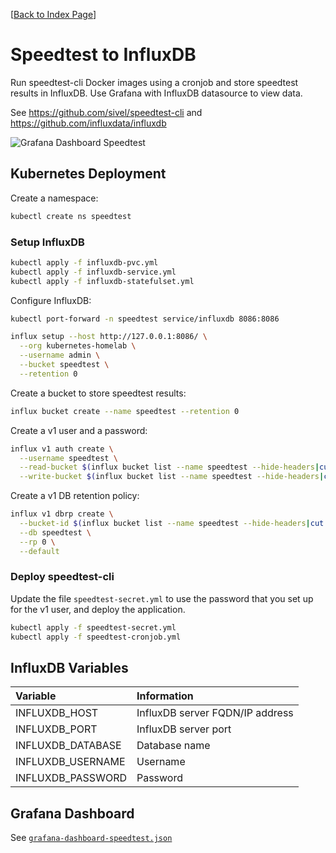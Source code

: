 [[Back to Index Page](../README.md)]

# Speedtest to InfluxDB

Run speedtest-cli Docker images using a cronjob and store speedtest results in InfluxDB. Use Grafana with InfluxDB datasource to view data.

See https://github.com/sivel/speedtest-cli and https://github.com/influxdata/influxdb

![Grafana Dashboard Speedtest](../images/grafana/grafana-dashboard-speedtest.png)

## Kubernetes Deployment

Create a namespace:

```bash
kubectl create ns speedtest
```

### Setup InfluxDB

```bash
kubectl apply -f influxdb-pvc.yml
kubectl apply -f influxdb-service.yml
kubectl apply -f influxdb-statefulset.yml
```

Configure InfluxDB:

```bash
kubectl port-forward -n speedtest service/influxdb 8086:8086

influx setup --host http://127.0.0.1:8086/ \
  --org kubernetes-homelab \
  --username admin \
  --bucket speedtest \
  --retention 0
```

Create a bucket to store speedtest results:

```bash
influx bucket create --name speedtest --retention 0
```

Create a v1 user and a password:

```bash
influx v1 auth create \
  --username speedtest \
  --read-bucket $(influx bucket list --name speedtest --hide-headers|cut -f1) \
  --write-bucket $(influx bucket list --name speedtest --hide-headers|cut -f1)
```

Create a v1 DB retention policy:

```bash
influx v1 dbrp create \
  --bucket-id $(influx bucket list --name speedtest --hide-headers|cut -f1) \
  --db speedtest \
  --rp 0 \
  --default
```

### Deploy speedtest-cli

Update the file `speedtest-secret.yml` to use the password that you set up for the v1 user, and deploy the application.

```bash
kubectl apply -f speedtest-secret.yml
kubectl apply -f speedtest-cronjob.yml
```

## InfluxDB Variables

| Variable          | Information                     |
|:------------------|:--------------------------------|
| INFLUXDB_HOST     | InfluxDB server FQDN/IP address |
| INFLUXDB_PORT     | InfluxDB server port            |
| INFLUXDB_DATABASE | Database name                   |
| INFLUXDB_USERNAME | Username                        |
| INFLUXDB_PASSWORD | Password                        |

## Grafana Dashboard

See [`grafana-dashboard-speedtest.json`](./grafana-dashboard-speedtest.json)